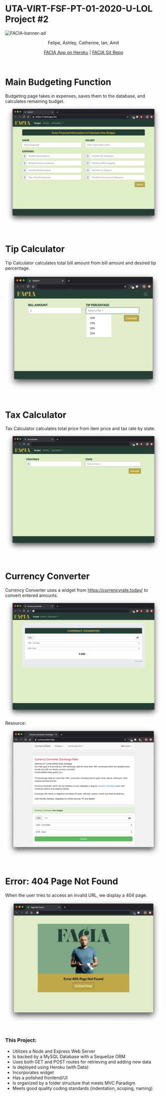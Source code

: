 

# UTA-VIRT-FSF-PT-01-2020-U-LOL Project #2
![FACIA-banner-ad](/public/assets/images/bannerAd_FACIA.png)

<div align="center">Felipe, Ashley, Catherine, Ian, Amit</div>

<div align="center">

[FACIA App on Heroku](https://pr0ject-2.herokuapp.com/)   |   [FACIA Git Repo](https://github.com/zibrahim2046/Project2)


</br>


</div>

# Main Budgeting Function
Budgeting page takes in expenses, saves them to the database, and calculates remaining budget.
![main-budget-page](public/assets/images/MainBudget-page.png)
</br></br>

# Tip Calculator
Tip Calculator calculates total bill amount from bill amount and desired tip percentage.
![tip-calc-page](public/assets/images/TipCalculator-page.png)
</br></br>

# Tax Calculator
Tax Calculator calculates total price from item price and tax rate by state.
![tax-calc-page](public/assets/images/TaxCalculator-page.png)
</br></br>

# Currency Converter
Currency Converter uses a widget from https://currencyrate.today/ to convert entered amounts.
![currency-converter-page](public/assets/images/CurrencyConverter-page.png)
Resource:
![widget-window](public/assets/images/widget-window.png)
</br></br>

# Error: 404 Page Not Found
When the user tries to access an invalid URL, we display a 404 page.
![main-budget-page](public/assets/images/Error404-page.png)
</br></br>

### This Project:
* Utilizes a Node and Express Web Server
* Is backed by a MySQL Database with a Sequelize ORM
* Uses both GET and POST routes for retrieving and adding new data
* Is deployed using Heroku (with Data)
* Incorporates widget
* Has a polished frontend/UI
* Is organized by a folder structure that meets MVC Paradigm
* Meets good quality coding standards (indentation, scoping, naming)